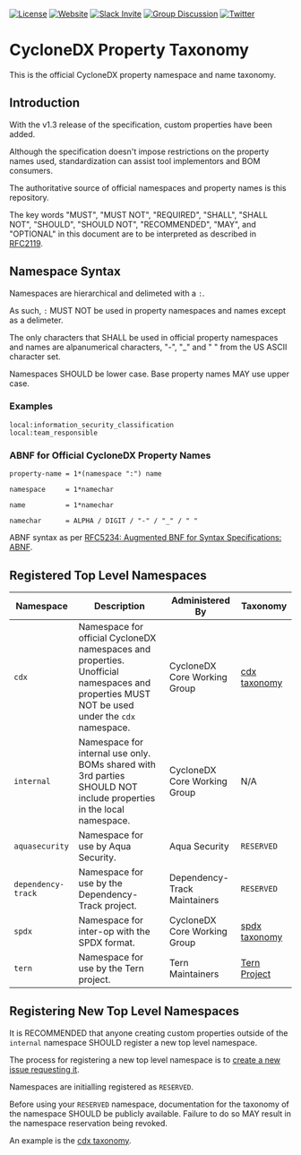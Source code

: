 [![License](https://img.shields.io/badge/license-apache%20v2-brightgreen.svg)](https://github.com/CycloneDX/cyclonedx-property-taxonomy/blob/master/LICENSE)
[![Website](https://img.shields.io/badge/https://-cyclonedx.org-blue.svg)](https://cyclonedx.org/)
[![Slack Invite](https://img.shields.io/badge/Slack-Join-blue?logo=slack&labelColor=393939)](https://cyclonedx.org/slack/invite)
[![Group Discussion](https://img.shields.io/badge/discussion-groups.io-blue.svg)](https://groups.io/g/CycloneDX)
[![Twitter](https://img.shields.io/twitter/url/http/shields.io.svg?style=social&label=Follow)](https://twitter.com/CycloneDX_Spec)

# CycloneDX Property Taxonomy

This is the official CycloneDX property namespace and name taxonomy.

## Introduction

With the v1.3 release of the specification, custom properties have been added.

Although the specification doesn't impose restrictions on the property names used,
standardization can assist tool implementors and BOM consumers.

The authoritative source of official namespaces and property names is this repository.

The key words "MUST", "MUST NOT", "REQUIRED", "SHALL", "SHALL NOT", "SHOULD",
"SHOULD NOT", "RECOMMENDED", "MAY", and "OPTIONAL" in this document are to be
interpreted as described in [RFC2119](http://www.ietf.org/rfc/rfc2119.txt).

## Namespace Syntax

Namespaces are hierarchical and delimeted with a `:`.

As such, `:` MUST NOT be used in property namespaces and names except as a delimeter.

The only characters that SHALL be used in official property namespaces and names are alpanumerical characters, "-", "_" and " " from the US ASCII character set.

Namespaces SHOULD be lower case. Base property names MAY use upper case.

### Examples

```
local:information_security_classification
local:team_responsible
```

### ABNF for Official CycloneDX Property Names

```
property-name = 1*(namespace ":") name

namespace     = 1*namechar

name          = 1*namechar

namechar      = ALPHA / DIGIT / "-" / "_" / " "
```

ABNF syntax as per [RFC5234: Augmented BNF for Syntax Specifications: ABNF](https://datatracker.ietf.org/doc/html/rfc5234).

## Registered Top Level Namespaces

| Namespace | Description | Administered By | Taxonomy |
| --- | --- | --- | --- |
| `cdx` | Namespace for official CycloneDX namespaces and properties. Unofficial namespaces and properties MUST NOT be used under the `cdx` namespace. | CycloneDX Core Working Group | [cdx taxonomy](cdx.md) |
| `internal` | Namespace for internal use only. BOMs shared with 3rd parties SHOULD NOT include properties in the local namespace. | CycloneDX Core Working Group | N/A |
| `aquasecurity` | Namespace for use by Aqua Security. | Aqua Security | `RESERVED` |
| `dependency-track` | Namespace for use by the Dependency-Track project. | Dependency-Track Maintainers | `RESERVED` |
| `spdx` | Namespace for inter-op with the SPDX format. | CycloneDX Core Working Group | [spdx taxonomy](spdx.md) |
| `tern` | Namespace for use by the Tern project. | Tern Maintainers | [Tern Project](https://github.com/tern-tools/tern) |

## Registering New Top Level Namespaces

It is RECOMMENDED that anyone creating custom properties outside of the `internal`
namespace SHOULD register a new top level namespace.

The process for registering a new top level namespace is to
[create a new issue requesting it](https://github.com/CycloneDX/cyclonedx-property-taxonomy/issues/new/choose).

Namespaces are initialling registered as `RESERVED`.

Before using your `RESERVED` namespace, documentation for the taxonomy of the
namespace SHOULD be publicly available. Failure to do so MAY result in the
namespace reservation being revoked.

An example is the [cdx taxonomy](cdx.md).
